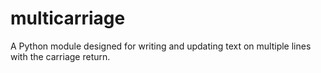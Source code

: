 # multicarriage
A Python module designed for writing and updating text on multiple lines with the carriage return.
